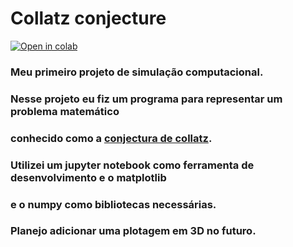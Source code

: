 # Collatz conjecture
[![Open in colab](https://colab.research.google.com/assets/colab-badge.svg)](https://colab.research.google.com/github/FilipeFCampos/Collatz/blob/main/ProjectCollatz.ipynb)
### Meu primeiro projeto de simulação computacional.
### Nesse projeto eu fiz um programa para representar um problema matemático 
### conhecido como a [conjectura de collatz](https://pt.wikipedia.org/wiki/Conjectura_de_Collatz).
### Utilizei um jupyter notebook como ferramenta de desenvolvimento e o matplotlib
### e o numpy como bibliotecas necessárias.
### Planejo adicionar uma plotagem em 3D no futuro.
